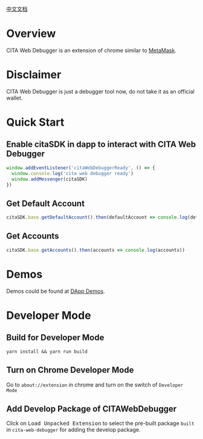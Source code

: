[中文文档](https://github.com/cryptape/cita-sdk-js/blob/develop/docs/cita-web-debugger.md)

# Overview

CITA Web Debugger is an extension of chrome similar to [MetaMask](https://metamask.io).

# Disclaimer

CITA Web Debugger is just a debugger tool now, do not take it as an official wallet.

# Quick Start

## Enable citaSDK in dapp to interact with CITA Web Debugger

```javascript
window.addEventListener('citaWebDebuggerReady', () => {
  window.console.log('cita web debugger ready')
  window.addMessenger(citaSDK)
})
```

## Get Default Account

```javascript
citaSDK.base.getDefaultAccount().then(defaultAccount => console.log(defaultAccount))
```

## Get Accounts

```javascript
citaSDK.base.getAccounts().then(accounts => console.log(accounts))
```

# Demos

Demos could be found at [DApp Demos](https://github.com/cryptape/first-forever-demo/tree/neuron-web).

# Developer Mode

## Build for Developer Mode

```shell
yarn install && yarn run build
```

## Turn on Chrome Developer Mode

Go to `about://extension` in chrome and turn on the switch of `Developer Mode`

## Add Develop Package of CITAWebDebugger

Click on <kbd>Load Unpacked Extension</kbd> to select the pre-built package `built` in `cita-web-debugger` for adding the develop package.

